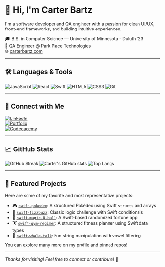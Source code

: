 
# 👋 Hi, I'm Carter Bartz

I'm a software developer and QA engineer with a passion for clean UI/UX, front-end frameworks, and building intuitive experiences.

🎓 B.S. in Computer Science — University of Minnesota - Duluth '23  
💼 QA Engineer @ Park Place Technologies  
🌐 [carterbartz.com](https://carterbartz.com)

---

## 🛠️ Languages & Tools

![JavaScript](https://img.shields.io/badge/JavaScript-F7DF1E?style=for-the-badge&logo=javascript&logoColor=black)
![React](https://img.shields.io/badge/React-20232A?style=for-the-badge&logo=react&logoColor=61DAFB)
![Swift](https://img.shields.io/badge/Swift-FA7343?style=for-the-badge&logo=swift&logoColor=white)
![HTML5](https://img.shields.io/badge/HTML5-E34F26?style=for-the-badge&logo=html5&logoColor=white)
![CSS3](https://img.shields.io/badge/CSS3-1572B6?style=for-the-badge&logo=css3&logoColor=white)
![Git](https://img.shields.io/badge/Git-F05032?style=for-the-badge&logo=git&logoColor=white)

---

## 🔗 Connect with Me

[![LinkedIn](https://img.shields.io/badge/LinkedIn-blue?style=for-the-badge&logo=linkedin&logoColor=white)](https://www.linkedin.com/in/carter-bartz-231756210/)  
[![Portfolio](https://img.shields.io/badge/Website-black?style=for-the-badge&logo=githubpages&logoColor=white)](https://carterbartz.com)  
[![Codecademy](https://img.shields.io/badge/Codecademy-Certifications-blueviolet?style=for-the-badge&logo=codecademy&logoColor=white)](https://www.codecademy.com/profiles/carterBartz)

---

## 📈 GitHub Stats

![GitHub Streak](https://streak-stats.demolab.com?user=CarterBartz&theme=default)
![Carter's GitHub stats](https://github-readme-stats.vercel.app/api?username=CarterBartz&show_icons=true&hide_title=true&cache_seconds=1800&theme=default)
![Top Langs](https://github-readme-stats.vercel.app/api/top-langs/?username=CarterBartz&layout=compact&theme=default)

---

## 🚀 Featured Projects

Here are some of my favorite and most representative projects:

- 🎮 [`swift-pokedex`](https://github.com/CarterBartz/swift-pokedex): A structured Pokédex using Swift `structs` and arrays  
- 🔢 [`swift-fizzbuzz`](https://github.com/CarterBartz/swift-fizzbuzz): Classic logic challenge with Swift conditionals  
- 🎱 [`swift-magic-8-ball`](https://github.com/CarterBartz/swift-magic-8-ball): A Swift-based randomized fortune app  
- 🏋️ [`swift-gym-regimen`](https://github.com/CarterBartz/swift-gym-regimen): A structured fitness planner using Swift data types  
- 🐋 [`swift-whale-talk`](https://github.com/CarterBartz/swift-whale-talk): Fun string manipulation with vowel filtering

You can explore many more on my profile and pinned repos!

---

_Thanks for visiting! Feel free to connect or contribute!_ 💬
